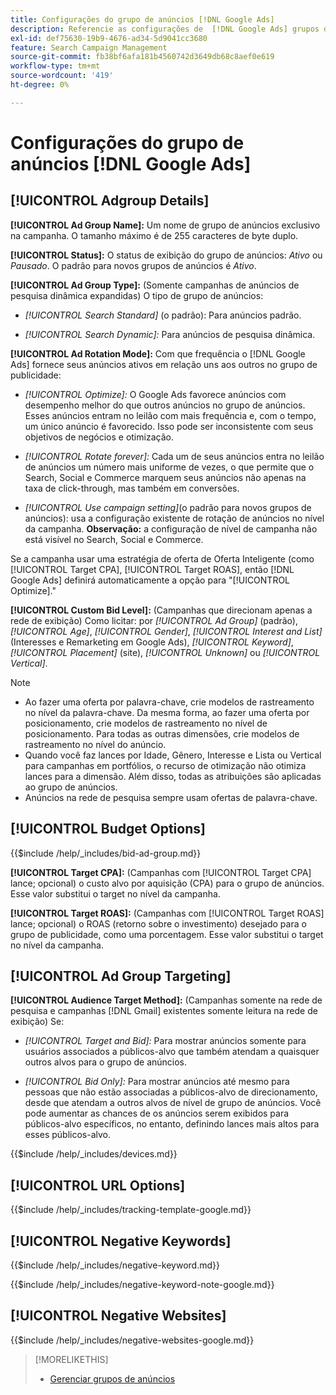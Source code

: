 ```yaml
---
title: Configurações do grupo de anúncios [!DNL Google Ads]
description: Referencie as configurações de  [!DNL Google Ads] grupos de anúncios.
exl-id: def75630-19b9-4676-ad34-5d9041cc3680
feature: Search Campaign Management
source-git-commit: fb38bf6afa181b4560742d3649db68c8aef0e619
workflow-type: tm+mt
source-wordcount: '419'
ht-degree: 0%

---
```


# Configurações do grupo de anúncios [!DNL Google Ads]

## [!UICONTROL Adgroup Details]

**[!UICONTROL Ad Group Name]:** Um nome de grupo de anúncios exclusivo na campanha. O tamanho máximo é de 255 caracteres de byte duplo.

**[!UICONTROL Status]:** O status de exibição do grupo de anúncios: *Ativo* ou *Pausado*. O padrão para novos grupos de anúncios é *Ativo*.

**[!UICONTROL Ad Group Type]:** (Somente campanhas de anúncios de pesquisa dinâmica expandidas) O tipo de grupo de anúncios:

* *[!UICONTROL Search Standard]* (o padrão): Para anúncios padrão.

* *[!UICONTROL Search Dynamic]:* Para anúncios de pesquisa dinâmica.

**[!UICONTROL Ad Rotation Mode]:** Com que frequência o [!DNL Google Ads] fornece seus anúncios ativos em relação uns aos outros no grupo de publicidade:

* *[!UICONTROL Optimize]:* O Google Ads favorece anúncios com desempenho melhor do que outros anúncios no grupo de anúncios. Esses anúncios entram no leilão com mais frequência e, com o tempo, um único anúncio é favorecido. Isso pode ser inconsistente com seus objetivos de negócios e otimização.

* *[!UICONTROL Rotate forever]:*   Cada um de seus anúncios entra no leilão de anúncios um número mais uniforme de vezes, o que permite que o Search, Social e Commerce marquem seus anúncios não apenas na taxa de click-through, mas também em conversões.

* *[!UICONTROL Use campaign setting]*(o padrão para novos grupos de anúncios): usa a configuração existente de rotação de anúncios no nível da campanha. **Observação:** a configuração de nível de campanha não está visível no Search, Social e Commerce.

Se a campanha usar uma estratégia de oferta de Oferta Inteligente (como [!UICONTROL Target CPA], [!UICONTROL Target ROAS], então [!DNL Google Ads] definirá automaticamente a opção para &quot;[!UICONTROL Optimize].&quot;

**[!UICONTROL Custom Bid Level]:** (Campanhas que direcionam apenas a rede de exibição) Como licitar: por *[!UICONTROL Ad Group]* (padrão), *[!UICONTROL Age]*, *[!UICONTROL Gender]*, *[!UICONTROL Interest and List]* (Interesses e Remarketing em Google Ads), *[!UICONTROL Keyword]*, *[!UICONTROL Placement]* (site), *[!UICONTROL Unknown]* ou *[!UICONTROL Vertical]*.

>[!NOTE]
>
>* Ao fazer uma oferta por palavra-chave, crie modelos de rastreamento no nível da palavra-chave. Da mesma forma, ao fazer uma oferta por posicionamento, crie modelos de rastreamento no nível de posicionamento. Para todas as outras dimensões, crie modelos de rastreamento no nível do anúncio.
>* Quando você faz lances por Idade, Gênero, Interesse e Lista ou Vertical para campanhas em portfólios, o recurso de otimização não otimiza lances para a dimensão. Além disso, todas as atribuições são aplicadas ao grupo de anúncios.
>* Anúncios na rede de pesquisa sempre usam ofertas de palavra-chave.

## [!UICONTROL Budget Options]

<!-- **[!UICONTROL Bid]:** -->

{{$include /help/_includes/bid-ad-group.md}}

**[!UICONTROL Target CPA]:** (Campanhas com [!UICONTROL Target CPA] lance; opcional) o custo alvo por aquisição (CPA) para o grupo de anúncios. Esse valor substitui o target no nível da campanha.

**[!UICONTROL Target ROAS]:** (Campanhas com [!UICONTROL Target ROAS] lance; opcional) o ROAS (retorno sobre o investimento) desejado para o grupo de publicidade, como uma porcentagem. Esse valor substitui o target no nível da campanha.

## [!UICONTROL Ad Group Targeting]

**[!UICONTROL Audience Target Method]:** (Campanhas somente na rede de pesquisa e campanhas [!DNL Gmail] existentes somente leitura na rede de exibição) Se:

* *[!UICONTROL Target and Bid]:* Para mostrar anúncios somente para usuários associados a públicos-alvo que também atendam a quaisquer outros alvos para o grupo de anúncios.

* *[!UICONTROL Bid Only]:* Para mostrar anúncios até mesmo para pessoas que não estão associadas a públicos-alvo de direcionamento, desde que atendam a outros alvos de nível de grupo de anúncios. Você pode aumentar as chances de os anúncios serem exibidos para públicos-alvo específicos, no entanto, definindo lances mais altos para esses públicos-alvo.

<!-- **[!UICONTROL Devices]:** -->

{{$include /help/_includes/devices.md}}

## [!UICONTROL URL Options]

<!-- **[!UICONTROL Tracking Template]:** -->

{{$include /help/_includes/tracking-template-google.md}}

## [!UICONTROL Negative Keywords]

<!-- **[!UICONTROL Negative Keywords]:** -->

{{$include /help/_includes/negative-keyword.md}}

<!-- Note for **[!UICONTROL Negative Keywords]:** -->

{{$include /help/_includes/negative-keyword-note-google.md}}

## [!UICONTROL Negative Websites]

<!-- **[!UICONTROL Negative Websites]:** -->

{{$include /help/_includes/negative-websites-google.md}}

>[!MORELIKETHIS]
>
>* [Gerenciar grupos de anúncios](/help/search-social-commerce/campaign-management/campaigns/ad-group-manage.md)
